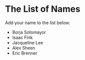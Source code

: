 The List of Names
=================

Add your name to the list below:

* Borja Sotomayor
* Isaac Fink
* Jacqueline Lee
* Alex Sheen
* Eric Brenner
